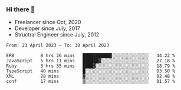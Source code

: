 ### Hi there 👋

- Freelancer since Oct, 2020
- Developer since July, 2017
- Structral Engineer since July, 2012

<!--START_SECTION:waka-->

```text
From: 23 April 2023 - To: 30 April 2023

ERB          8 hrs 26 mins   ███████████░░░░░░░░░░░░░░   44.22 %
JavaScript   5 hrs 11 mins   ██████▓░░░░░░░░░░░░░░░░░░   27.18 %
Ruby         3 hrs 35 mins   ████▓░░░░░░░░░░░░░░░░░░░░   18.79 %
TypeScript   40 mins         █░░░░░░░░░░░░░░░░░░░░░░░░   03.50 %
XML          28 mins         ▓░░░░░░░░░░░░░░░░░░░░░░░░   02.48 %
conf         17 mins         ▒░░░░░░░░░░░░░░░░░░░░░░░░   01.57 %
```

<!--END_SECTION:waka-->
